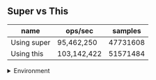 ## Super vs This

|name|ops/sec|samples|
|-|-|-|
|Using super|95,462,250|47731608|
|Using this|103,142,422|51571484|


<details>
<summary>Environment</summary>

* __Machine:__ linux x64 | 4 vCPUs | 7.6GB Mem
* __Run:__ Fri Oct 17 2025 17:28:25 GMT+0000 (Coordinated Universal Time)
* __Node:__ `v20.19.4`
</details>

<!--
{"environment":{"platform":"linux","arch":"x64","cpus":4,"totalMemory":7.59783935546875},"benchmarks":[{"name":"Using super","samples":47731608,"opsSec":95462250.68572107},{"name":"Using this","samples":51571484,"opsSec":103142422.78915314}]}-->
